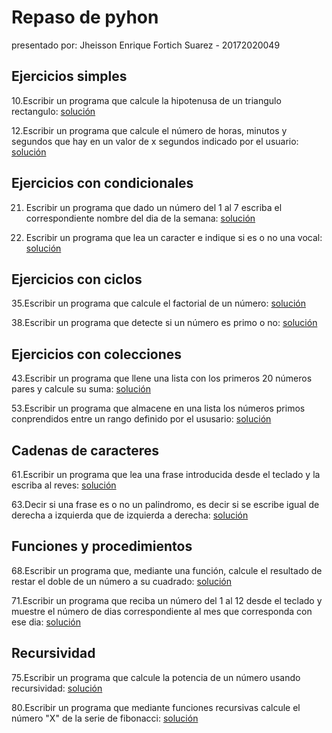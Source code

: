 # Repaso de pyhon

presentado por: Jheisson Enrique Fortich Suarez - 20172020049

## Ejercicios simples

10.Escribir un programa que calcule la hipotenusa de un triangulo rectangulo:
[solución](https://github.com/Forson666/Repaso-de-pyhon/blob/master/ejercicio10.py)

12.Escribir un programa que calcule el número de horas, minutos y segundos que hay
 en un valor de x segundos indicado por el usuario:
[solución](https://github.com/Forson666/Repaso-de-pyhon/blob/master/ejercicio12.py)

## Ejercicios con condicionales

21. Escribir un programa que dado un número del 1 al 7 escriba el correspondiente nombre del dia de la semana:
[solución](https://github.com/Forson666/Repaso-de-pyhon/blob/master/ejercicio%2021.py)

 22. Escribir un programa que lea un caracter e indique si es o no una vocal:
[solución](https://github.com/Forson666/Repaso-de-pyhon/blob/master/ejercicio%2022.py)

## Ejercicios con ciclos

35.Escribir un programa que calcule el factorial de un número:
[solución](https://github.com/Forson666/Repaso-de-pyhon/blob/master/ejercicio%2035.py)

38.Escribir un programa que detecte si un número es primo o no:
[solución](https://github.com/Forson666/Repaso-de-pyhon/blob/master/ejercicio%2038.py)

## Ejercicios con colecciones

43.Escribir un programa que llene una lista con los primeros 20 números pares y calcule su suma:
[solución](https://github.com/Forson666/Repaso-de-pyhon/blob/master/ejercicio%2043.py)

53.Escribir un programa que almacene en una lista los números primos conprendidos entre un rango definido por el ususario:
[solución](https://github.com/Forson666/Repaso-de-pyhon/blob/master/ejercicio%2053.py)

## Cadenas de caracteres

61.Escribir un programa que lea una frase introducida desde el teclado y la escriba al reves:
[solución](https://github.com/Forson666/Repaso-de-pyhon/blob/master/ejercicio%2061.py)

63.Decir si una frase es o no un palindromo, es decir si se escribe igual de derecha a izquierda que de izquierda a derecha:
[solución](https://github.com/Forson666/Repaso-de-pyhon/blob/master/ejercicio%2063.py)

## Funciones y procedimientos

68.Escribir un programa que, mediante una función, calcule el resultado de restar el doble de un número a su cuadrado:
[solución](https://github.com/Forson666/Repaso-de-pyhon/blob/master/ejercicio%2068.py)

71.Escribir un programa que reciba un número del 1 al 12 desde el teclado y muestre el número de dias correspondiente al mes que corresponda con ese dia:
[solución](https://github.com/Forson666/Repaso-de-pyhon/blob/master/ejercicio%2071.py)

## Recursividad

75.Escribir un programa que calcule la potencia de un número usando recursividad:
[solución](https://github.com/Forson666/Repaso-de-pyhon/blob/master/ejercicio%2075.py)

80.Escribir un programa que mediante funciones recursivas calcule el número "X" de la serie de fibonacci:
[solución](https://github.com/Forson666/Repaso-de-pyhon/blob/master/ejercicio%2080.py)
